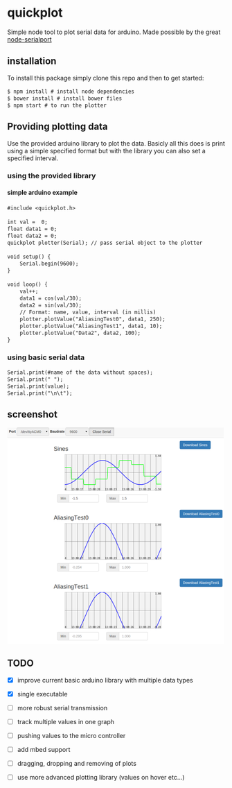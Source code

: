 # quickplot
Simple node tool to plot serial data for arduino. 
Made possible by the great [node-serialport](https://github.com/voodootikigod/node-serialport)

## installation
To install this package simply clone this repo and then to get started:
```
$ npm install # install node dependencies
$ bower install # install bower files
$ npm start # to run the plotter
```

## Providing plotting data
Use the provided arduino library to plot the data.
Basicly all this does is print using a simple specified format but with the library you can also set a specified interval.
### using the provided library

#### simple arduino example
```
#include <quickplot.h>

int val =  0;
float data1 = 0;
float data2 = 0;
quickplot plotter(Serial); // pass serial object to the plotter

void setup() {
    Serial.begin(9600); 
}

void loop() {
    val++;
    data1 = cos(val/30);
    data2 = sin(val/30);
    // Format: name, value, interval (in millis)
    plotter.plotValue("AliasingTest0", data1, 250);
    plotter.plotValue("AliasingTest1", data1, 10);
    plotter.plotValue("Data2", data2, 100);
}

```
### using basic serial data


```
Serial.print(#name of the data without spaces);
Serial.print(" ");
Serial.print(value);
Serial.print("\n\t");
```

## screenshot
![missing screenshot](screenshot.png?raw=true "Basic plot of test data")

## TODO
- [x] improve current basic arduino library with multiple data types
- [x] single executable
- [ ] more robust serial transmission
- [ ] track multiple values in one graph
- [ ] pushing values to the micro controller
- [ ] add mbed support
- [ ] dragging, dropping and removing of plots
- [ ] use more advanced plotting library (values on hover etc...)

